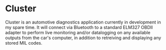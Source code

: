 # Cluster

Cluster is an automotive diagnostics application currently in development in my spare time. It will connect via Bluetooth to a 
standard ELM327 OBDII adapter to perform live monitoring and/or datalogging on any available outputs from the car's computer, in addition
to retreiving and displaying any stored MIL codes.
